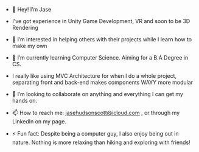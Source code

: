 - 👋 Hey! I’m Jase

- I've got experience in Unity Game Development, VR and soon to be 3D Rendering
- 👀 I’m interested in helping others with their projects while I learn how to make my own
- 🌱 I’m currently learning Computer Science. Aiming for a B.A Degree in CS.
- I really like using MVC Architecture for when I do a whole project, separating front and back-end makes components WAYY more modular
- 💞️ I’m looking to collaborate on anything and everything I can get my hands on.
- 📫 How to reach me: jasehudsonscott@icloud.com , or through my LinkedIn on my page.
- ⚡ Fun fact: Despite being a computer guy, I also enjoy being out in nature. Nothing is more relaxing than hiking and exploring with friends!

<!---
JScott3234/JScott3234 is a ✨ special ✨ repository because its `README.md` (this file) appears on your GitHub profile.
You can click the Preview link to take a look at your changes.
--->
